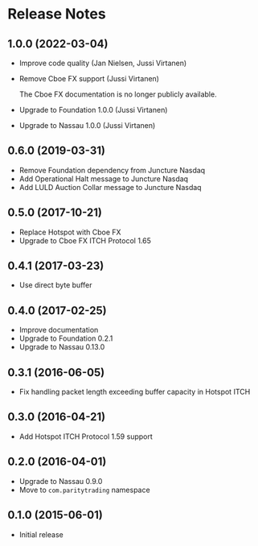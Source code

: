 # Release Notes

## 1.0.0 (2022-03-04)

- Improve code quality (Jan Nielsen, Jussi Virtanen)

- Remove Cboe FX support (Jussi Virtanen)

  The Cboe FX documentation is no longer publicly available.

- Upgrade to Foundation 1.0.0 (Jussi Virtanen)

- Upgrade to Nassau 1.0.0 (Jussi Virtanen)

## 0.6.0 (2019-03-31)

- Remove Foundation dependency from Juncture Nasdaq
- Add Operational Halt message to Juncture Nasdaq
- Add LULD Auction Collar message to Juncture Nasdaq

## 0.5.0 (2017-10-21)

- Replace Hotspot with Cboe FX
- Upgrade to Cboe FX ITCH Protocol 1.65

## 0.4.1 (2017-03-23)

- Use direct byte buffer

## 0.4.0 (2017-02-25)

- Improve documentation
- Upgrade to Foundation 0.2.1
- Upgrade to Nassau 0.13.0

## 0.3.1 (2016-06-05)

- Fix handling packet length exceeding buffer capacity in Hotspot ITCH

## 0.3.0 (2016-04-21)

- Add Hotspot ITCH Protocol 1.59 support

## 0.2.0 (2016-04-01)

- Upgrade to Nassau 0.9.0
- Move to `com.paritytrading` namespace

## 0.1.0 (2015-06-01)

- Initial release
